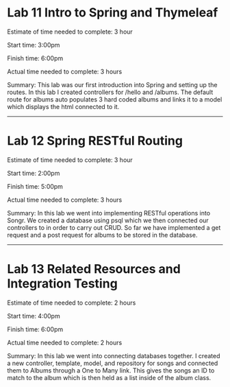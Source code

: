 # Lab 11 Intro to Spring and Thymeleaf

Estimate of time needed to complete: 3 hour

Start time: 3:00pm

Finish time: 6:00pm

Actual time needed to complete: 3 hours

Summary: This lab was our first introduction into Spring and setting up the routes. In this lab I created controllers for /hello and /albums. The default route for albums auto populates 3 hard coded albums and links it to a model which displays the html connected to it. 

---

# Lab 12 Spring RESTful Routing

Estimate of time needed to complete: 3 hour

Start time: 2:00pm

Finish time: 5:00pm

Actual time needed to complete: 3 hours

Summary: In this lab we went into implementing RESTful operations into Songr. We created a database using psql which we then connected our controllers to in order to carry out CRUD. So far we have implemented a get request and a post request for albums to be stored in the database.

---

# Lab 13 Related Resources and Integration Testing 

Estimate of time needed to complete: 2 hours

Start time: 4:00pm

Finish time: 6:00pm

Actual time needed to complete: 2 hours

Summary: In this lab we went into connecting databases together. I created a new controller, template, model, and repository for songs and connected them to Albums through a One to Many link. This gives the songs an ID to match to the album which is then held as a list inside of the album class. 